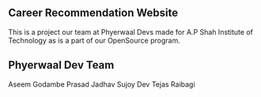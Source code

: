 ## Career Recommendation Website

This is a project our team at Phyerwaal Devs made for A.P Shah Institute of Technology as is a part of our OpenSource program.

## Phyerwaal Dev Team
Aseem Godambe
Prasad Jadhav
Sujoy Dev
Tejas Raibagi
